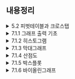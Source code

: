 ## 내용정리

<details>
<summary>5.2 피벗테이블과 크로스탭</summary>
<div markdown="1">

```python
# 피벗: 일부 데이터만을 추출해서 2차원 데이터프레임으로 변환
DataFrame.pivot(index= ,colums= ,values= )

# 피벗테이블: 피벗과 동일
DataFrame.pivot_table(index= ,columns= ,values= ,margin=0/1, aggfunc=연산방식{딕셔너리})
## values에 대하여 인덱스/컬럼의 value 전체 연산값을 ALL 인덱스/컬럼을 생성해 저장

# 크로스탭: 특정 변수의 빈도, 개수를 출력
pd.crosstab(index= ,columns= ,margin=0/1,dropna=0/1)
```

</div>
</details>


<details>
<summary>7.1.1 그래프 출력 기초</summary>
<div markdown="1">

데이터 시각화
```python
import matplotlib
import matplotlib.pyplot as plt

plt.plot([]) # 리스트의 인덱스가 x축이 되고 밸류가 y축으로 놓임
plt.plot([values_x],[values_y]) # 앞에 놓인 것이 x축이 되고 뒤에 놓인 것이 value로서 y축으로 놓임
plt.plot(color=,linestyle=) #linestyle 종류: solid, dashed, dotted, dashdot

plt.xlabel
plt.ylabel('Label',labelpad=,fontdict={})
plt.title('Title',fontdict=,loc=,pad=)
## fontdict의 인덱스로 쓰이는 것: family, color, weight, size
## title의 경우 인덱스 좀 다름: fontsize,fontweight, or something

plt.legend(loc=(x좌표,y좌표),ncol=) # loc 초기화 안 하면 대신 best 쓸 수 있음.

plt.xlim([시,끝])
plt.ylim([시,끝])
plt.axis([x최소,x최대,y최소,y최대])
plt.grid(0/1,axis=,color=,alpha=,linestyle=) # 그리드는 바둑판 무늬

plt.subplot(배치 행, 열, 주소1)
plt.plot( ~~ )
plt.subplot(배치 행, 열, 주소2)
plt.plot( ~~ )

plt.tight_layout()
plt.show()
```

</div>
</details>


<details>
<summary>7.1.2 히스토그램</summary>
<div markdown="1">

데이터 분포 확인
```python
plt.hist(value,bins=,lable=,color=,cumulative=0/1, histtype=)
## histtype: bar, barstacked, step, stepfilled
```

</div>
</details>


<details>
<summary>7.1.3 막대그래프</summary>
<div markdown="1">

범주형 데이터 개수 확인(카테고리 데이터)
```python
plt.bar([valuesss],color=[인덱스에 맞춰서 색 지정],width=)
plt.barh( ** same ** )
```

</div>
</details>


<details>
<summary>7.1.4 산점도</summary>
<div markdown="1">

수치형 데이터 상관관계
```python
plt.scatter(x=,y=,s=,c=,alpha=,cmap=)
```

</div>
</details>


<details>
<summary>7.1.5 박스플롯</summary>
<div markdown="1">

데이터 분포 확인과 이상값 찾기
```python
plt.boxplot([valuesss],notch=0/1,whis=2.0,vert=0/1)
```

</div>
</details>


<details>
<summary>7.1.6 바이올린그래프</summary>
<div markdown="1">

데이터 분포와 상세 모양 확인
박스플롯과 유사
```python
VPLOT = plt.violinplot([valuesss], positions=[], showmeans=0/1, quantiles=[시작분위~끝분위])
VPLOT[col][idx].set_facecolor('00색')
VPLOT[col][idx].set_edgecolor('00색')
```

</div>
</details>

